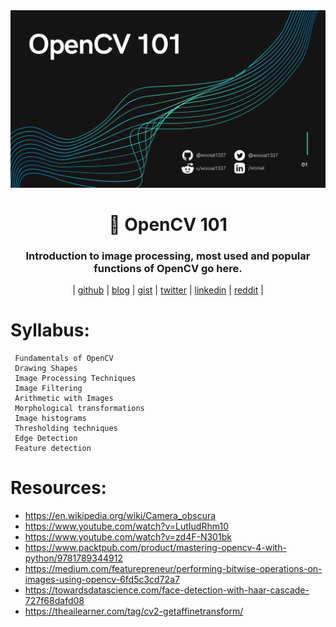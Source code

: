 <div align="center">
    <img src="assets/cover.png" />
    <h1>👀 OpenCV 101</h1>
    <h3>Introduction to image processing, most used and popular functions of OpenCV go here.</h3>  
</div>

<div align="center">
    | <a href="https://github.com/woosal1337">github</a> | <a href="https://woosal.com">blog</a> | <a href="https://gist.github.com/woosal1337">gist</a> | <a href="https://twitter.com/woosal1337">twitter</a> | <a href="https://www.linkedin.com/in/woosal/">linkedin</a> | <a href="https://www.reddit.com/user/woosal1337">reddit</a> |
</div>

# Syllabus:
```
 Fundamentals of OpenCV
 Drawing Shapes
 Image Processing Techniques
 Image Filtering
 Arithmetic with Images
 Morphological transformations
 Image histograms
 Thresholding techniques
 Edge Detection
 Feature detection
```

# Resources:
- https://en.wikipedia.org/wiki/Camera_obscura
- https://www.youtube.com/watch?v=LutIudRhm10
- https://www.youtube.com/watch?v=zd4F-N301bk
- https://www.packtpub.com/product/mastering-opencv-4-with-python/9781789344912
- https://medium.com/featurepreneur/performing-bitwise-operations-on-images-using-opencv-6fd5c3cd72a7
- https://towardsdatascience.com/face-detection-with-haar-cascade-727f68dafd08
- https://theailearner.com/tag/cv2-getaffinetransform/